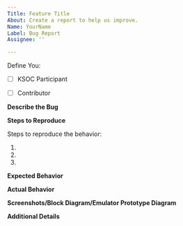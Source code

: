 ```yaml
---
Title: Feature Title
About: Create a report to help us improve.
Name: YourName
Label: Bug Report
Assignee: ''

---
```


Define You:

- [ ] KSOC Participant
- [ ] Contributor


<!-- Have you talked to any of the Moderators or Project Admin (Soujanya Hazra) before creating this issue? If not, just have a quick discussion and then once approved, create this issue. -->

**Describe the Bug**

<!-- A clear and concise description of what the bug is. -->

**Steps to Reproduce**

Steps to reproduce the behavior:

1. 
2. 
3. 

**Expected Behavior**

<!-- A clear and concise description of what you expected to happen. -->

**Actual Behavior**

<!-- A clear and concise description of how the code performed w.r.t expectations. -->

**Screenshots/Block Diagram/Emulator Prototype Diagram**

<!-- If applicable, add screenshots to help explain your problem. -->

**Additional Details**

<!-- Write some additional details if you can, which might help to debug the issue quicker. -->